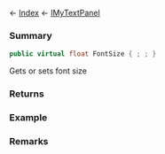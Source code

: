 ← [Index](Api-Index) ← [IMyTextPanel](Sandbox.ModAPI.Ingame.IMyTextPanel)

### Summary

```csharp
public virtual float FontSize { ; ; }
```

Gets or sets font size

### Returns

### Example

### Remarks

